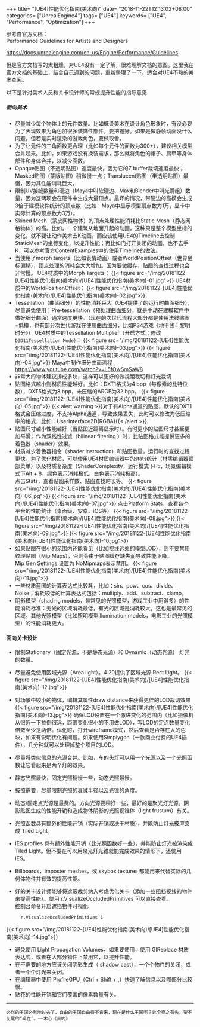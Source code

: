 +++
title= "[UE4]性能优化指南(美术向)"
date= "2018-11-22T12:13:02+08:00"
categories= ["UnrealEngine4"]
tags= ["UE4"]
keywords= ["UE4", "Performance", "Optimization"]
+++

参考自官方文档：  
Performance Guidelines for Artists and Designers  
<!--more-->
https://docs.unrealengine.com/en-us/Engine/Performance/Guidelines

但是官方文档写的太粗燥，对UE4没有一定了解，很难理解文档的意图。这里我在官方文档的基础上，结合自己遇到的问题，重新整理了一下，适合对UE4不熟的美术查阅。

以下是针对美术人员和关卡设计师的常规提升性能的指导意见

##### 面向美术

+ 尽量减少每个物体上的元件数量。比如概设美术在设计角色形象时，有没必要为了表现效果为角色加很多装饰性部件，要把握好。如果是做静帧动画没什么问题，但若是实时渲染的游戏角色，要做取舍。
+ 为了让元件的三角面数更合理（比如每个元件的面数为300+），建议相关模型合并起来。比如，如果游戏没有换装需求，那么就将角色的帽子、肩甲等身体部件和身体合并，以减少面数。
+ Opaque贴图（不透明贴图）速度最快，因为它的Z buffer裁切速度最快；Masked贴图（蒙版贴图）稍微慢一点；Translucent贴图（半透明贴图）最慢，因为其性能消耗巨大。
+ 限制UV接缝数量和硬边（Maya中叫软硬边、Max和Blender中叫光滑组）数量，因为这两项会在硬件中生成大量顶点。最坏的情况，带硬边的高模会生成3倍于建模软件统计的顶点数（比如：Maya中显示模型顶点数为1万，显卡中实际计算的顶点数为3万）。
+ Skined Mesh（蒙皮网格物体）的顶点处理性能消耗比Static Mesh（静态网格物体）的高。比如，一个建筑从地面升起的动画，这种只是整个模型坐标的变化，就不要让动作美术去K动画，而应该使用UE4的Timeline去控制StaticMesh的坐标变化，以提升性能；再比如门打开关闭的动画，也不去手K，可以参考官方ContentExamples中的使用Timeline的做法。
+ 当使用了morph targets（比如表情动画）或者WorldPositionOffset（世界坐标偏移），顶点处理的消耗会大大增加。因为要做缓存，贴图的查找过程也会非常慢。
UE4材质中的Morph Targets：
{{< figure src="/img/20181122-[UE4]性能优化指南(美术向)/[UE4]性能优化指南(美术向)-01.jpg">}}
UE4材质中的WorldPositionOffset：
{{< figure src="/img/20181122-[UE4]性能优化指南(美术向)/[UE4]性能优化指南(美术向)-02.jpg">}}
+ Tessellation（曲面细分）的性能消耗巨大（UE4提供了的运行时曲面细分），尽量避免使用；Pre-tessellation（预处理曲面细分，就是手动在建模软件中做好细分曲面）通常速度更快。（现在的次世代流程大部分都是使用法线贴图+低模，也有部分次世代游戏在使用曲面细分，比如PS4游戏《地平线：黎明时分》）
UE4材质中的Tessellation Multiplier（开启方式：修改`D3D11Tessellation Mode`）：
{{< figure src="/img/20181122-[UE4]性能优化指南(美术向)/[UE4]性能优化指南(美术向)-03.jpg">}}
{{< figure src="/img/20181122-[UE4]性能优化指南(美术向)/[UE4]性能优化指南(美术向)-04.jpg">}}
Maya中制作细分曲面流程  
https://www.youtube.com/watch?v=L5fOwSmSaW8
+ 非常大的物体建议拆成多块，这样可以更好的做视距裁切和灯光裁切
+ 贴图格式越小则材质性能越好。比如：DXT1格式为4 bpp（每像素的比特位数），DXT5格式为8 bpp，未压缩的ARGB为32 bpp。
{{< figure src="/img/20181122-[UE4]性能优化指南(美术向)/[UE4]性能优化指南(美术向)-05.jpg">}}
{{< alert warning >}}对于有Alpha通道的贴图，默认的DXT1格式会压缩过度，不支持Alpha通道，导致效果丢失，此时可以修改为低压缩率的格式，比如：UserInterface2D(RGBA){{< /alert >}}
+ 贴图尺寸越小性能越好（当贴图近距离显示时）。有时更小的贴图尺寸甚至更加平滑，作为双线性过滤（bilinear filtering ）时，比贴图格式能提供更多的着色器（shader）效果。
+ 材质减少着色器指令（shader instruction）和贴图数量，运行时的查找过程更快。为了优化材质，可以使用UE4材质编辑器中的stats统计（材质编辑器顶部菜单）以及材质复杂度（ShaderComplexity，运行模式下F5，场景编辑模式下Alt + 8，绿色表示消耗极低，白色表示消耗极高）。  
点击Stats，查看贴图采样数、贴图查找时长等。
{{< figure src="/img/20181122-[UE4]性能优化指南(美术向)/[UE4]性能优化指南(美术向)-06.jpg">}}
{{< figure src="/img/20181122-[UE4]性能优化指南(美术向)/[UE4]性能优化指南(美术向)-07.jpg">}}
点击Platform Stats，查看各个平台的性能统计（桌面级、安卓、iOS等）
{{< figure src="/img/20181122-[UE4]性能优化指南(美术向)/[UE4]性能优化指南(美术向)-08.jpg">}}
{{< figure src="/img/20181122-[UE4]性能优化指南(美术向)/[UE4]性能优化指南(美术向)-09.jpg">}}
{{< figure src="/img/20181122-[UE4]性能优化指南(美术向)/[UE4]性能优化指南(美术向)-10.jpg">}}
+ 如果贴图在很小的范围内还能看见（比如视线远处的模型LOD），则不要禁用纹理贴图（Mip Maps），否则会由于贴图缓存缺失而导致性能下降。  
Mip Gen Settings 设置为 NoMipmaps表示禁用。
{{< figure src="/img/20181122-[UE4]性能优化指南(美术向)/[UE4]性能优化指南(美术向)-11.jpg">}}
+ 一些材质蓝图的计算表达式比较耗，比如：sin、pow、cos、divide、Noise；消耗较低的计算表达式包括：multiply、add、subtract、clamp。
+ 阴影模型（shading models，最常见的光照模型，游戏工业中用得多）的性能消耗标准：无光的区域消耗最低，有光的区域是消耗较大，这也是最常见的区域。其他光照模型（比如照明模型Illumination models，电影工业的光照模型）的性能消耗更大。

#### 面向关卡设计

+ 限制Stationary（固定光源，不是静态光源）和 Dynamic（动态光源） 灯光的数量。
+ 尽量避免使用区域光源（Area light）。4.20提供了区域光源 Rect Light。
{{< figure src="/img/20181122-[UE4]性能优化指南(美术向)/[UE4]性能优化指南(美术向)-12.jpg">}}
+ 对场景中较小的物体，编辑其属性draw distance来获得更佳的LOD裁切效果
{{< figure src="/img/20181122-[UE4]性能优化指南(美术向)/[UE4]性能优化指南(美术向)-13.jpg">}}
确保LOD设置在一个激进变化的范围内（比如摄像机从很近一下拉倒很远，距离变化很小的不用做LOD），写LOD的定点数量变化倍数至少是两倍。优化时，打开wireframe模式，然后查看是否存在大的色块，如果有说明优化有问题。如果使用Simplygon（一款商业付费的UE4插件），几分钟就可以处理掉整个项目的LOD。
+ 尽量将类似信息的光源合并。比如，车的头灯可以用一个光源以及一个光照函数让它看起来是两个灯的效果。
+ 静态光照最快，固定光照稍慢一些，动态光照最慢。
+ 按照需要，尽量限制光照的衰减半径以及光锥的角度。
+ 动态/固定点光源是最费的。方向光源要稍好一些，最好的是聚光灯光源。阴影贴图生成的性能开销和造成物体阴影的光照视锥体（light frustum）有关。
+ 光照函数具有额外的性能开销（实际开销取决于材质），并能防止灯光被渲染成 Tiled Light。
+ IES profiles 具有额外性能开销（比光照函数好一些），并能防止灯光被渲染成 Tiled Light。但不要在可以用聚光灯光锥就能完成效果的情形下，还使用 IES。
+ Billboards，imposter meshes，或 skybox textures 都能用来代替实际的几何体物件并有效的提高性能。
+ 好的关卡设计师能够将遮蔽裁剪纳入考虑优化关卡（添加一些阻挡视线的物件来提高性能）。使用 r.VisualizeOccludedPrimitives 可以直接查看。  
控制台命令开启遮挡物件可视化:
	
		r.VisualizeOccludedPrimitives 1
	
{{< figure src="/img/20181122-[UE4]性能优化指南(美术向)/[UE4]性能优化指南(美术向)-14.jpg">}}

+ 避免使用 Light Propagation Volumes，如果要使用，使用 GIReplace 材质表达式，或者在大部分物件上禁用它，以提升性能。
+ 在不需要的地方应该关闭阴影生成（ shadow cast），一个个物件的关闭，或者一个个灯光来关闭。
+ 在编辑器中使用 ProfileGPU（Ctrl + Shift + ,）快速了解信息以及哪部分比较慢。
+ 贴花的性能开销和它们覆盖的像素数量有关。



***
`必然的王国必然地过去了，自由的王国自由得不肯来，现在是什么王国呢？这个查之有头，望不见尾的“现在”。──木心《真的》`
